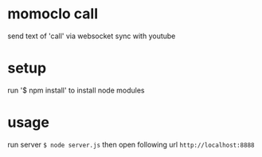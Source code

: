 # momoclo call

send text of 'call' via websocket sync with youtube

# setup

run '$ npm install' to install node modules

# usage

run server
`$ node server.js`
then open following url
`http://localhost:8888`
